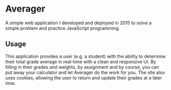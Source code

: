 # Averager
A simple web application I developed and deployed in 2015 to solve a simple problem and practice JavaScript programming.

## Usage
This application provides a user (e.g. a student) with the ability to determine their total grade average in real-time with a clean and responsive UI. By filling in their grades and weights, by assignment and by course, you can put away your calculator and let Averager do the work for you. The site also uses cookies, allowing the user to return and update their grades at a later time.
